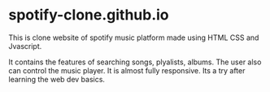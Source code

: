 # spotify-clone.github.io
This is clone website of spotify music platform made using HTML CSS and Jvascript.

It contains the features of searching songs, plyalists, albums.
The user also can control the music player.
It is almost fully responsive.
Its a try after learning the web dev basics.
